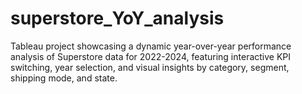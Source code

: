 # superstore_YoY_analysis
Tableau project showcasing a dynamic year-over-year performance analysis of Superstore data for 2022-2024, featuring interactive KPI switching, year selection, and visual insights by category, segment, shipping mode, and state.
